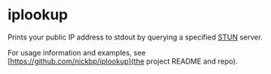 # iplookup

Prints your public IP address to stdout by querying a specified [STUN](https://tools.ietf.org/html/rfc5389) server.

For usage information and examples, see [https://github.com/nickbp/iplookup](the project README and repo).
